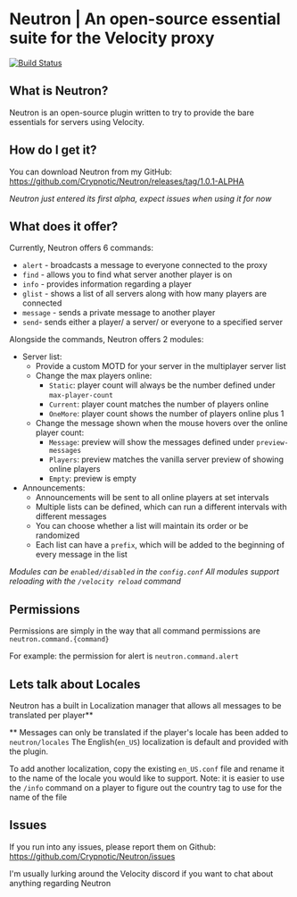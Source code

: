 # Neutron | An open-source essential suite for the Velocity proxy
[![Build Status](https://travis-ci.org/Crypnotic/Neutron.svg?branch=master)](https://travis-ci.org/Crypnotic/Neutron)

## What is Neutron?
Neutron is an open-source plugin written to try to provide the bare essentials for servers using Velocity.

## How do I get it?
You can download Neutron from my GitHub: 
https://github.com/Crypnotic/Neutron/releases/tag/1.0.1-ALPHA

_Neutron just entered its first alpha, expect issues when using it for now_

## What does it offer?
Currently, Neutron offers 6 commands:
  * `alert` - broadcasts a message to everyone connected to the proxy
  * `find` - allows you to find what server another player is on
  * `info` - provides information regarding a player
  * `glist` - shows a list of all servers along with how many players are connected
  * `message` - sends a private message to another player
  * `send`- sends either a player/ a server/ or everyone to a specified server

Alongside the commands, Neutron offers 2 modules:
  * Server list:
    * Provide a custom MOTD for your server in the multiplayer server list
    * Change the max players online:
      * `Static`: player count will always be the number defined under `max-player-count` 
      * `Current`: player count matches the number of players online
      * `OneMore`: player count shows the number of players online plus 1 
    * Change the message shown when the mouse hovers over the online player count:
      * `Message`: preview will show the messages defined under `preview-messages`
      * `Players`: preview matches the vanilla server preview of showing online players
      * `Empty`: preview is empty
  * Announcements:
    * Announcements will be sent to all online players at set intervals
    * Multiple lists can be defined, which can run a different intervals with different messages
    * You can choose whether a list will maintain its order or be randomized
    * Each list can have a `prefix`, which will be added to the beginning of every message in the list

_Modules can be `enabled/disabled` in the `config.conf`_
_All modules support reloading with the `/velocity reload` command_

## Permissions
Permissions are simply in the way that all command permissions are `neutron.command.{command}`

For example: the permission for alert is `neutron.command.alert`

## Lets talk about Locales
Neutron has a built in Localization manager that allows all messages to be translated per player**

\** Messages can only be translated if the player's locale has been added to `neutron/locales`
The English(`en_US`) localization is default and provided with the plugin.

To add another localization, copy the existing `en_US.conf` file and rename it to the name of the locale you would like to support. Note: it is easier to use the `/info` command on a player to figure out the country tag to use for the name of the file

## Issues
If you run into any issues, please report them on Github: https://github.com/Crypnotic/Neutron/issues

I'm usually lurking around the Velocity discord if you want to chat about anything regarding Neutron